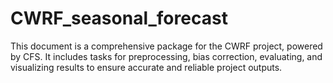 # CWRF_seasonal_forecast
This document is a comprehensive package for the CWRF project, powered by CFS. It includes tasks for preprocessing, bias correction, evaluating, and visualizing results to ensure accurate and reliable project outputs.

